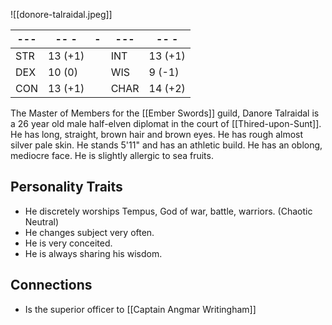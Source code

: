 ![[donore-talraidal.jpeg]]

| --- | -- -     | -  | ---   | -- -     |
| --- | ------- | --- | ---- | ------- |
| STR | 13 (+1) |    | INT  | 13 (+1) |
| DEX | 10 (0) |    | WIS  | 9 (-1)  |
| CON | 13 (+1) |    | CHAR | 14 (+2)  |

The Master of Members for the [[Ember Swords]] guild, Danore Talraidal is a 26 year old male half-elven diplomat in the court of [[Thired-upon-Sunt]]. He has long, straight, brown hair and brown eyes. He has rough almost silver pale skin. He stands 5'11" and has an athletic build. He has an oblong, mediocre face. He is slightly allergic to sea fruits.

## Personality Traits

- He discretely worships Tempus, God of war, battle, warriors. (Chaotic Neutral)
- He changes subject very often.
- He is very conceited.
- He is always sharing his wisdom.

## Connections

- Is the superior officer to [[Captain Angmar Writingham]]